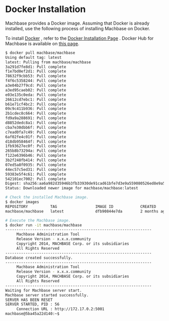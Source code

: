 # Docker Installation

Machbase provides a Docker image. Assuming that Docker is already installed, use the following process of installing Machbase on Docker.

To install [Docker](https://hub.docker.com/search/?offering=community&q=) , refer to the [Docker Installation Page](https://hub.docker.com/search/?offering=community&q=) . Docker Hub for Machbase is available on [this page](https://hub.docker.com/r/machbase/machbase).

```bash
$ docker pull machbase/machbase
Using default tag: latest
latest: Pulling from machbase/machbase
3a291d7fe8d1: Pull complete
f1e7bd0ef2d1: Pull complete
78632f9cbb53: Pull complete
f4f6c5358244: Pull complete
a3e04b27f9cd: Pull complete
a3ed95caeb02: Pull complete
e03e135c0eda: Pull complete
26612cd7ebc1: Pull complete
b61e71cf4bc2: Pull complete
09c9c411b936: Pull complete
2b1cdec8c664: Pull complete
fd9a9a288691: Pull complete
d8852dedc8a1: Pull complete
cba7e30dbb6f: Pull complete
c7ead0fa7c49: Pull complete
6af02fe4c01f: Pull complete
d18db958464f: Pull complete
1fb93627ec0f: Pull complete
265b8b73294a: Pull complete
f122e6396b46: Pull complete
3b2f248fb414: Pull complete
07ed5a8f0935: Pull complete
44ec57c5ed31: Pull complete
59383e5f4c61: Pull complete
542101ec7002: Pull complete
Digest: sha256:aa6a982d35946b3fb33930de91cad61bfe7d3e9a559080526ed8e9a511c82c2b
Status: Downloaded newer image for machbase/machbase:latest
```

```bash
# Check the installed Machbase image.
$ docker images
REPOSITORY          TAG                 IMAGE ID            CREATED             SIZE
machbase/machbase   latest              dfb90844e7da        2 months ago        1.09 GB
```

```bash
# Execute the Machbase image.
$ docker run -it machbase/machbase
-----------------------------------------------------------------
     Machbase Administration Tool
     Release Version - x.x.x.community
     Copyright 2014, MACHBASE Corp. or its subsidiaries
     All Rights Reserved
-----------------------------------------------------------------
Database created successfully.
-----------------------------------------------------------------
     Machbase Administration Tool
     Release Version - x.x.x.community
     Copyright 2014, MACHBASE Corp. or its subsidiaries
     All Rights Reserved
-----------------------------------------------------------------
Waiting for Machbase server start.
Machbase server started successfully.
SERVER HAS BEEN RESET
SERVER STARTED, PID : 56
     Connection URL : http://172.17.0.2:5001
machbase@5ba45a22d140:~$
```
